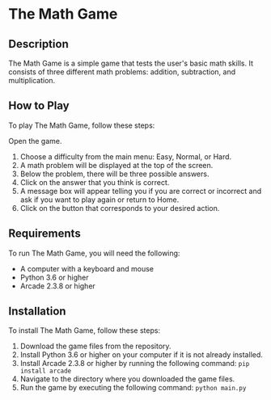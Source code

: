 # The Math Game
## Description
The Math Game is a simple game that tests the user's basic math skills. It consists of three different math problems: addition, subtraction, and multiplication.

## How to Play
To play The Math Game, follow these steps:

Open the game.
1. Choose a difficulty from the main menu: Easy, Normal, or Hard.
2. A math problem will be displayed at the top of the screen.
3. Below the problem, there will be three possible answers.
4. Click on the answer that you think is correct.
5. A message box will appear telling you if you are correct or incorrect and ask if you want to play again or return to Home.
6. Click on the button that corresponds to your desired action.

## Requirements
To run The Math Game, you will need the following:

* A computer with a keyboard and mouse
* Python 3.6 or higher
* Arcade 2.3.8 or higher

## Installation
To install The Math Game, follow these steps:

1. Download the game files from the repository.
2. Install Python 3.6 or higher on your computer if it is not already installed.
3. Install Arcade 2.3.8 or higher by running the following command:
```pip install arcade```
4. Navigate to the directory where you downloaded the game files.
5. Run the game by executing the following command:
```python main.py```
